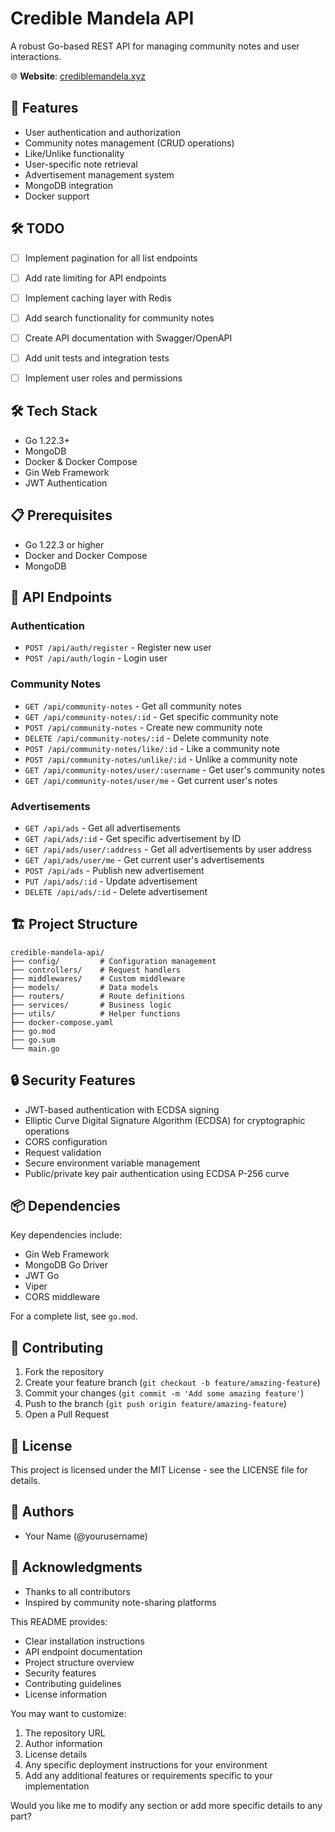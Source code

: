 # Credible Mandela API

A robust Go-based REST API for managing community notes and user interactions.

🌐 **Website**: [crediblemandela.xyz](https://tek-zeki-sensin.vercel.app/)

## 🌟 Features

- User authentication and authorization
- Community notes management (CRUD operations)
- Like/Unlike functionality
- User-specific note retrieval
- Advertisement management system
- MongoDB integration
- Docker support

## 🛠 TODO

- [ ] Implement pagination for all list endpoints
- [ ] Add rate limiting for API endpoints
- [ ] Implement caching layer with Redis
- [ ] Add search functionality for community notes
- [ ] Create API documentation with Swagger/OpenAPI
- [ ] Add unit tests and integration tests
- [ ] Implement user roles and permissions


## 🛠️ Tech Stack

- Go 1.22.3+
- MongoDB
- Docker & Docker Compose
- Gin Web Framework
- JWT Authentication

## 📋 Prerequisites

- Go 1.22.3 or higher
- Docker and Docker Compose
- MongoDB

## 🔄 API Endpoints

### Authentication

- `POST /api/auth/register` - Register new user
- `POST /api/auth/login` - Login user

### Community Notes

- `GET /api/community-notes` - Get all community notes
- `GET /api/community-notes/:id` - Get specific community note
- `POST /api/community-notes` - Create new community note
- `DELETE /api/community-notes/:id` - Delete community note
- `POST /api/community-notes/like/:id` - Like a community note
- `POST /api/community-notes/unlike/:id` - Unlike a community note
- `GET /api/community-notes/user/:username` - Get user's community notes
- `GET /api/community-notes/user/me` - Get current user's notes

### Advertisements

- `GET /api/ads` - Get all advertisements
- `GET /api/ads/:id` - Get specific advertisement by ID
- `GET /api/ads/user/:address` - Get all advertisements by user address
- `GET /api/ads/user/me` - Get current user's advertisements
- `POST /api/ads` - Publish new advertisement
- `PUT /api/ads/:id` - Update advertisement
- `DELETE /api/ads/:id` - Delete advertisement

## 🏗️ Project Structure

```
credible-mandela-api/
├── config/         # Configuration management
├── controllers/    # Request handlers
├── middlewares/    # Custom middleware
├── models/         # Data models
├── routers/        # Route definitions
├── services/       # Business logic
├── utils/          # Helper functions
├── docker-compose.yaml
├── go.mod
├── go.sum
└── main.go
```

## 🔒 Security Features

- JWT-based authentication with ECDSA signing
- Elliptic Curve Digital Signature Algorithm (ECDSA) for cryptographic operations
- CORS configuration
- Request validation
- Secure environment variable management
- Public/private key pair authentication using ECDSA P-256 curve

## 📦 Dependencies

Key dependencies include:

- Gin Web Framework
- MongoDB Go Driver
- JWT Go
- Viper
- CORS middleware

For a complete list, see `go.mod`.

## 🤝 Contributing

1. Fork the repository
2. Create your feature branch (`git checkout -b feature/amazing-feature`)
3. Commit your changes (`git commit -m 'Add some amazing feature'`)
4. Push to the branch (`git push origin feature/amazing-feature`)
5. Open a Pull Request

## 📝 License

This project is licensed under the MIT License - see the LICENSE file for details.

## 👥 Authors

- Your Name (@yourusername)

## 🙏 Acknowledgments

- Thanks to all contributors
- Inspired by community note-sharing platforms

This README provides:

- Clear installation instructions
- API endpoint documentation
- Project structure overview
- Security features
- Contributing guidelines
- License information

You may want to customize:

1. The repository URL
2. Author information
3. License details
4. Any specific deployment instructions for your environment
5. Add any additional features or requirements specific to your implementation

Would you like me to modify any section or add more specific details to any part?
